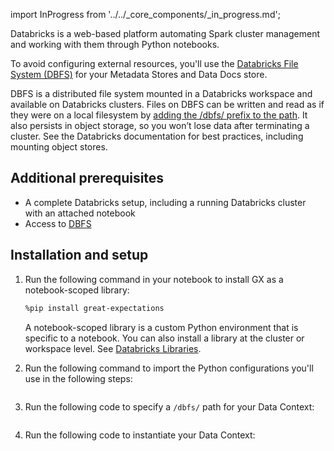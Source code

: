 import InProgress from '../../_core_components/_in_progress.md';

Databricks is a web-based platform automating Spark cluster management and working with them through Python notebooks.

To avoid configuring external resources, you'll use the [Databricks File System (DBFS)](https://docs.databricks.com/data/databricks-file-system.html) for your Metadata Stores and Data Docs store.

DBFS is a distributed file system mounted in a Databricks workspace and available on Databricks clusters. Files on DBFS can be written and read as if they were on a local filesystem by <a href="https://docs.databricks.com/data/databricks-file-system.html#local-file-apis">adding the /dbfs/ prefix to the path</a>. It also persists in object storage, so you won’t lose data after terminating a cluster. See the Databricks documentation for best practices, including mounting object stores.

## Additional prerequisites

- A complete Databricks setup, including a running Databricks cluster with an attached notebook
- Access to [DBFS](https://docs.databricks.com/dbfs/index.html)

## Installation and setup

1. Run the following command in your notebook to install GX as a notebook-scoped library:

   ```bash title="Terminal input"
   %pip install great-expectations
   ```

   A notebook-scoped library is a custom Python environment that is specific to a notebook. You can also install a library at the cluster or workspace level. See [Databricks Libraries](https://docs.databricks.com/data/databricks-file-system.html).

2. Run the following command to import the Python configurations you'll use in the following steps:

   ```python title="Python" name="docs/docusaurus/docs/snippets/databricks_deployment_patterns_file_python_configs.py imports"
   ```

3. Run the following code to specify a `/dbfs/` path for your Data Context:

   ```python title="Python" name="docs/docusaurus/docs/snippets/databricks_deployment_patterns_file_python_configs.py choose context_root_dir"
   ```

4. Run the following code to instantiate your Data Context:

   ```python title="Python" name="docs/docusaurus/docs/snippets/databricks_deployment_patterns_file_python_configs.py set up context"
   ```
